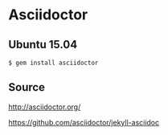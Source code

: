 # Asciidoctor

## Ubuntu 15.04

```
$ gem install asciidoctor

```


## Source

http://asciidoctor.org/

https://github.com/asciidoctor/jekyll-asciidoc

